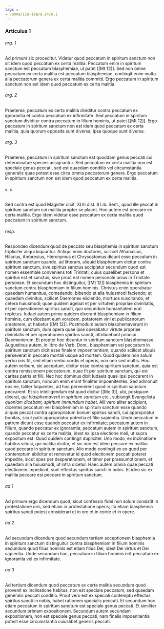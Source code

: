 ```yaml
---
tags : 
- Summa/IIa-IIæ/q.14/a.1
---
```


### Articulus 1

###### arg. 1
Ad primum sic proceditur. Videtur quod peccatum in spiritum sanctum non sit idem quod peccatum ex certa malitia. Peccatum enim in spiritum sanctum est peccatum blasphemiae, ut patet [[Mt 12]]. Sed non omne peccatum ex certa malitia est peccatum blasphemiae, contingit enim multa alia peccatorum genera ex certa malitia committi. Ergo peccatum in spiritum sanctum non est idem quod peccatum ex certa malitia.

###### arg. 2
Praeterea, peccatum ex certa malitia dividitur contra peccatum ex ignorantia et contra peccatum ex infirmitate. Sed peccatum in spiritum sanctum dividitur contra peccatum in filium hominis, ut patet [[Mt 12]]. Ergo peccatum in spiritum sanctum non est idem quod peccatum ex certa malitia, quia quorum opposita sunt diversa, ipsa quoque sunt diversa.

###### arg. 3
Praeterea, peccatum in spiritum sanctum est quoddam genus peccati cui determinatae species assignantur. Sed peccatum ex certa malitia non est speciale genus peccati, sed est quaedam conditio vel circumstantia generalis quae potest esse circa omnia peccatorum genera. Ergo peccatum in spiritum sanctum non est idem quod peccatum ex certa malitia.

###### s. c.
Sed contra est quod Magister dicit, XLIII dist. II Lib. Sent., quod ille peccat in spiritum sanctum cui malitia propter se placet. Hoc autem est peccare ex certa malitia. Ergo idem videtur esse peccatum ex certa malitia quod peccatum in spiritum sanctum.

###### resp.
Respondeo dicendum quod de peccato seu blasphemia in spiritum sanctum tripliciter aliqui loquuntur. Antiqui enim doctores, scilicet Athanasius, Hilarius, Ambrosius, Hieronymus et Chrysostomus dicunt esse peccatum in spiritum sanctum quando, ad litteram, aliquid blasphemum dicitur contra spiritum sanctum, sive spiritus sanctus accipiatur secundum quod est nomen essentiale conveniens toti Trinitati, cuius quaelibet persona et spiritus est et sanctus; sive prout est nomen personale unius in Trinitate personae. Et secundum hoc distinguitur, [[Mt 12]] blasphemia in spiritum sanctum contra blasphemiam in filium hominis. Christus enim operabatur quaedam humanitus, comedendo, bibendo et alia huiusmodi faciendo; et quaedam divinitus, scilicet Daemones eiiciendo, mortuos suscitando, et cetera huiusmodi; quae quidem agebat et per virtutem propriae divinitatis, et per operationem spiritus sancti, quo secundum humanitatem erat repletus. Iudaei autem primo quidem dixerant blasphemiam in filium hominis, cum dicebant eum voracem, potatorem vini et publicanorum amatorem, ut habetur [[Mt 12]]. Postmodum autem blasphemaverunt in spiritum sanctum, dum opera quae ipse operabatur virtute propriae divinitatis et per operationem spiritus sancti, attribuebant principi Daemoniorum. Et propter hoc dicuntur in spiritum sanctum blasphemasse. Augustinus autem, in libro de Verb. Dom., blasphemiam vel peccatum in spiritum sanctum dicit esse finalem impoenitentiam, quando scilicet aliquis perseverat in peccato mortali usque ad mortem. Quod quidem non solum verbo oris fit, sed etiam verbo cordis et operis, non uno sed multis. Hoc autem verbum, sic acceptum, dicitur esse contra spiritum sanctum, quia est contra remissionem peccatorum, quae fit per spiritum sanctum, qui est caritas patris et filii. Nec hoc dominus dixit Iudaeis quasi ipsi peccarent in spiritum sanctum, nondum enim erant finaliter impoenitentes. Sed admonuit eos ne, taliter loquentes, ad hoc pervenirent quod in spiritum sanctum peccarent. Et sic intelligendum est quod dicitur [[Mc 3]], ubi, postquam dixerat, *qui blasphemaverit in spiritum sanctum* etc., subiungit Evangelista *quoniam dicebant, spiritum immundum habet*. Alii vero aliter accipiunt, dicentes peccatum vel blasphemiam in spiritum sanctum esse quando aliquis peccat contra appropriatum bonum spiritus sancti, cui appropriatur bonitas, sicut patri appropriatur potentia et filio sapientia. Unde peccatum in patrem dicunt esse quando peccatur ex infirmitate; peccatum autem in filium, quando peccatur ex ignorantia; peccatum autem in spiritum sanctum, quando peccatur ex certa malitia, idest ex ipsa electione mali, ut supra expositum est. Quod quidem contingit dupliciter. Uno modo, ex inclinatione habitus vitiosi, qui malitia dicitur, et sic non est idem peccare ex malitia quod peccare in spiritum sanctum. Alio modo contingit ex eo quod per contemptum abiicitur et removetur id quod electionem peccati poterat impedire, sicut spes per desperationem, et timor per praesumptionem, et quaedam alia huiusmodi, ut infra dicetur. Haec autem omnia quae peccati electionem impediunt, sunt effectus spiritus sancti in nobis. Et ideo sic ex malitia peccare est peccare in spiritum sanctum.

###### ad 1
Ad primum ergo dicendum quod, sicut confessio fidei non solum consistit in protestatione oris, sed etiam in protestatione operis; ita etiam blasphemia spiritus sancti potest considerari et in ore et in corde et in opere.

###### ad 2
Ad secundum dicendum quod secundum tertiam acceptionem blasphemia in spiritum sanctum distinguitur contra blasphemiam in filium hominis secundum quod filius hominis est etiam filius Dei, idest Dei virtus et Dei sapientia. Unde secundum hoc, peccatum in filium hominis erit peccatum ex ignorantia vel ex infirmitate.

###### ad 3
Ad tertium dicendum quod peccatum ex certa malitia secundum quod provenit ex inclinatione habitus, non est speciale peccatum, sed quaedam generalis peccati conditio. Prout vero est ex speciali contemptu effectus spiritus sancti in nobis, habet rationem specialis peccati. Et secundum hoc etiam peccatum in spiritum sanctum est speciale genus peccati. Et similiter secundum primam expositionem. Secundum autem secundam expositionem, non est speciale genus peccati, nam finalis impoenitentia potest esse circumstantia cuiuslibet generis peccati.


